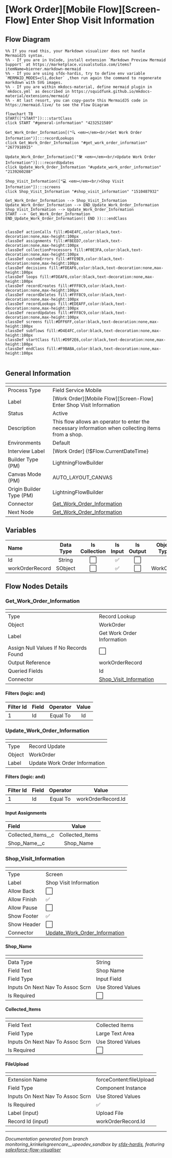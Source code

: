 # [Work Order][Mobile Flow][Screen-Flow] Enter Shop Visit Information

## Flow Diagram

```mermaid
%% If you read this, your Markdown visualizer does not handle MermaidJS syntax.
%% - If you are in VsCode, install extension `Markdown Preview Mermaid Support` at https://marketplace.visualstudio.com/items?itemName=bierner.markdown-mermaid
%% - If you are using sfdx-hardis, try to define env variable `MERMAID_MODES=cli,docker` ,then run again the command to regenerate markdown with SVG images.
%% - If you are within mkdocs-material, define mermaid plugin in `mkdocs.yml` as described in https://squidfunk.github.io/mkdocs-material/extensions/mermaid/
%% - At last resort, you can copy-paste this MermaidJS code in https://mermaid.live/ to see the Flow Diagram

flowchart TB
START(["START"]):::startClass
click START "#general-information" "4232521589"

Get_Work_Order_Information[("🔍 <em></em><br/>Get Work Order Information")]:::recordLookups
click Get_Work_Order_Information "#get_work_order_information" "2677918915"

Update_Work_Order_Information[("🛠️ <em></em><br/>Update Work Order Information")]:::recordUpdates
click Update_Work_Order_Information "#update_work_order_information" "2139260288"

Shop_Visit_Information(["💻 <em></em><br/>Shop Visit Information"]):::screens
click Shop_Visit_Information "#shop_visit_information" "1510487932"

Get_Work_Order_Information --> Shop_Visit_Information
Update_Work_Order_Information --> END_Update_Work_Order_Information
Shop_Visit_Information --> Update_Work_Order_Information
START -->  Get_Work_Order_Information
END_Update_Work_Order_Information(( END )):::endClass


classDef actionCalls fill:#D4E4FC,color:black,text-decoration:none,max-height:100px
classDef assignments fill:#FBEED7,color:black,text-decoration:none,max-height:100px
classDef collectionProcessors fill:#F0E3FA,color:black,text-decoration:none,max-height:100px
classDef customErrors fill:#FFE9E9,color:black,text-decoration:none,max-height:100px
classDef decisions fill:#FDEAF6,color:black,text-decoration:none,max-height:100px
classDef loops fill:#FDEAF6,color:black,text-decoration:none,max-height:100px
classDef recordCreates fill:#FFF8C9,color:black,text-decoration:none,max-height:100px
classDef recordDeletes fill:#FFF8C9,color:black,text-decoration:none,max-height:100px
classDef recordLookups fill:#EDEAFF,color:black,text-decoration:none,max-height:100px
classDef recordUpdates fill:#FFF8C9,color:black,text-decoration:none,max-height:100px
classDef screens fill:#DFF6FF,color:black,text-decoration:none,max-height:100px
classDef subflows fill:#D4E4FC,color:black,text-decoration:none,max-height:100px
classDef startClass fill:#D9F2E6,color:black,text-decoration:none,max-height:100px
classDef endClass fill:#F9BABA,color:black,text-decoration:none,max-height:100px


```

## General Information

|<!-- -->|<!-- -->|
|:---|:---|
|Process Type| Field Service Mobile|
|Label|[Work Order][Mobile Flow][Screen-Flow] Enter Shop Visit Information|
|Status|Active|
|Description|This flow allows an operator to enter the necessary information when collecting items from a shop.|
|Environments|Default|
|Interview Label|[Work Order] {!$Flow.CurrentDateTime}|
| Builder Type (PM)|LightningFlowBuilder|
| Canvas Mode (PM)|AUTO_LAYOUT_CANVAS|
| Origin Builder Type (PM)|LightningFlowBuilder|
|Connector|[Get_Work_Order_Information](#get_work_order_information)|
|Next Node|[Get_Work_Order_Information](#get_work_order_information)|


## Variables

|Name|Data Type|Is Collection|Is Input|Is Output|Object Type|Description|
|:-- |:--:|:--:|:--:|:--:|:--:|:--  |
|Id|String|⬜|✅|⬜|<!-- -->|<!-- -->|
|workOrderRecord|SObject|⬜|✅|⬜|WorkOrder|<!-- -->|


## Flow Nodes Details

### Get_Work_Order_Information

|<!-- -->|<!-- -->|
|:---|:---|
|Type|Record Lookup|
|Object|WorkOrder|
|Label|Get Work Order Information|
|Assign Null Values If No Records Found|⬜|
|Output Reference|workOrderRecord|
|Queried Fields|Id|
|Connector|[Shop_Visit_Information](#shop_visit_information)|


#### Filters (logic: **and**)

|Filter Id|Field|Operator|Value|
|:-- |:-- |:--:|:--: |
|1|Id| Equal To|Id|




### Update_Work_Order_Information

|<!-- -->|<!-- -->|
|:---|:---|
|Type|Record Update|
|Object|WorkOrder|
|Label|Update Work Order Information|


#### Filters (logic: **and**)

|Filter Id|Field|Operator|Value|
|:-- |:-- |:--:|:--: |
|1|Id| Equal To|workOrderRecord.Id|




#### Input Assignments

|Field|Value|
|:-- |:--: |
|Collected_Items__c|Collected_Items|
|Shop_Name__c|Shop_Name|




### Shop_Visit_Information

|<!-- -->|<!-- -->|
|:---|:---|
|Type|Screen|
|Label|Shop Visit Information|
|Allow Back|⬜|
|Allow Finish|✅|
|Allow Pause|⬜|
|Show Footer|✅|
|Show Header|⬜|
|Connector|[Update_Work_Order_Information](#update_work_order_information)|


#### Shop_Name

|<!-- -->|<!-- -->|
|:---|:---|
|Data Type|String|
|Field Text|Shop Name|
|Field Type| Input Field|
|Inputs On Next Nav To Assoc Scrn| Use Stored Values|
|Is Required|⬜|




#### Collected_Items

|<!-- -->|<!-- -->|
|:---|:---|
|Field Text|Collected Items|
|Field Type| Large Text Area|
|Inputs On Next Nav To Assoc Scrn| Use Stored Values|
|Is Required|⬜|




#### FileUpload

|<!-- -->|<!-- -->|
|:---|:---|
|Extension Name|forceContent:fileUpload|
|Field Type| Component Instance|
|Inputs On Next Nav To Assoc Scrn| Use Stored Values|
|Is Required|✅|
|Label (input)|Upload File|
|Record Id (input)|workOrderRecord.Id|








___

_Documentation generated from branch monitoring_krinkelsgreencare__upeodev_sandbox by [sfdx-hardis](https://sfdx-hardis.cloudity.com), featuring [salesforce-flow-visualiser](https://github.com/toddhalfpenny/salesforce-flow-visualiser)_